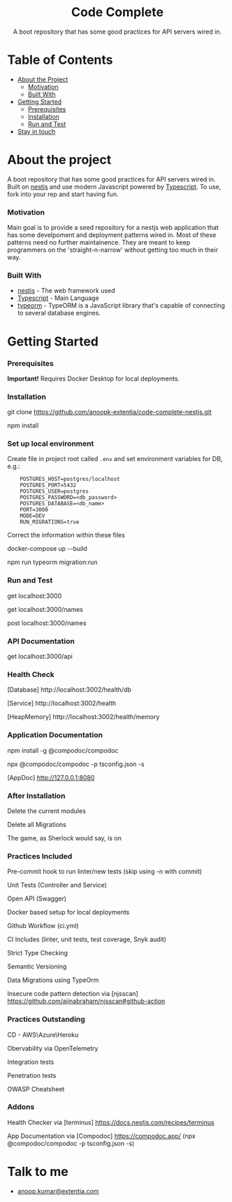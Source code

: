 
<p align="center">
  <h1 align="center">Code Complete</h1>

  <p align="center">
    A boot repository that has some good practices for API servers wired in.
    <br />
  </p>
</p>

<!-- TABLE OF CONTENTS -->
# Table of Contents

* [About the Project](#about-the-project)
  * [Motivation](#motivation)
  * [Built With](#built-with)
* [Getting Started](#getting-started)
  * [Prerequisites](#prerequisites)
  * [Installation](#installation)
  * [Run and Test](#run-and-test)
* [Stay in touch](#stay-in-touch)


# About the project
A boot repository that has some good practices for API servers wired in. Built on [nestjs](https://nestjs.org/) and use modern Javascript powered by 
[Typescript](https://www.typescriptlang.org/). 
To use, fork into your rep and start having fun.

### Motivation
Main goal is to provide a seed repository for a nestjs web application that has some develpoment and deployment patterns wired in. Most of these patterns need no further maintainence. They are meant to keep programmers on the 'straight-n-narrow' without getting too much in their way. 
   
### Built With

* [nestjs](https://nestjs.com/) - The web framework used
* [Typescript](https://www.typescriptlang.org/) - Main Language
* [typeorm](https://github.com/inversify/InversifyJS/) - TypeORM is a JavaScript library that's capable of connecting to several database engines.

# Getting Started

### Prerequisites

**Important!** Requires Docker Desktop for local deployments.

### Installation
git clone https://github.com/anoopk-extentia/code-complete-nestjs.git

npm install

### Set up local environment

Create file in project root called `.env` and set environment variables for DB, e.g.:

        POSTGRES_HOST=postgres/localhost
        POSTGRES_PORT=5432
        POSTGRES_USER=postgres
        POSTGRES_PASSWORD=<db_password>
        POSTGRES_DATABASE=<db_name>
        PORT=3000
        MODE=DEV
        RUN_MIGRATIONS=true

Correct the information within these files

docker-compose up --build

npm run typeorm migration:run

### Run and Test
get localhost:3000

get localhost:3000/names

post localhost:3000/names

### API Documentation

get localhost:3000/api

### Health Check

[Database] http://localhost:3002/health/db

[Service] http://localhost:3002/health

[HeapMemory] http://localhost:3002/health/memory

### Application Documentation

npm install -g @compodoc/compodoc

npx @compodoc/compodoc -p tsconfig.json -s

[AppDoc] http://127.0.0.1:8080

### After Installation

Delete the current modules

Delete all Migrations

The game, as Sherlock would say, is on

### Practices Included

Pre-commit hook to run linter/new tests (skip using -n with commit)

Unit Tests (Controller and Service)

Open API (Swagger)

Docker based setup for local deployments

Github Workflow (ci.yml) 

CI Includes (linter, unit tests, test coverage, Snyk audit)

Strict Type Checking

Semantic Versioning

Data Migrations using TypeOrm

Insecure code pattern detection via [njsscan] https://github.com/ajinabraham/njsscan#github-action

### Practices Outstanding

CD - AWS\Azure\Heroku

Obervability via OpenTelemetry

Integration tests

Penetration tests

OWASP Cheatsheet

### Addons

Health Checker via [terminus] https://docs.nestjs.com/recipes/terminus

App Documentation via [Compodoc] https://compodoc.app/ (npx @compodoc/compodoc -p tsconfig.json -s)

# Talk to me

* anoop.kumar@extentia.com

